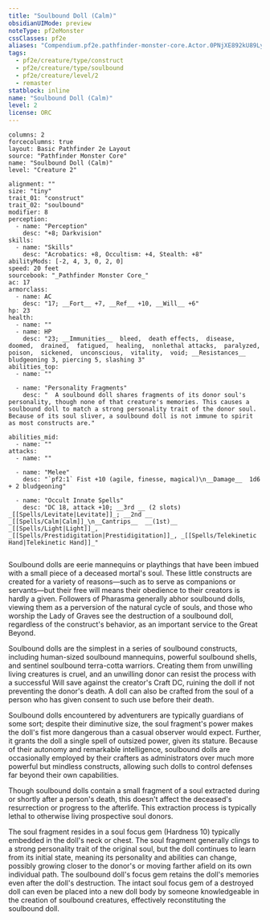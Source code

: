 ```yaml
---
title: "Soulbound Doll (Calm)"
obsidianUIMode: preview
noteType: pf2eMonster
cssClasses: pf2e
aliases: "Compendium.pf2e.pathfinder-monster-core.Actor.0PNjXE892kU89LyV" 
tags:
  - pf2e/creature/type/construct
  - pf2e/creature/type/soulbound
  - pf2e/creature/level/2
  - remaster
statblock: inline
name: "Soulbound Doll (Calm)"
level: 2
license: ORC
---
```


```statblock
columns: 2
forcecolumns: true
layout: Basic Pathfinder 2e Layout
source: "Pathfinder Monster Core"
name: "Soulbound Doll (Calm)"
level: "Creature 2"

alignment: ""
size: "tiny"
trait_01: "construct"
trait_02: "soulbound"
modifier: 8
perception:
  - name: "Perception"
    desc: "+8; Darkvision"
skills:
  - name: "Skills"
    desc: "Acrobatics: +8, Occultism: +4, Stealth: +8"
abilityMods: [-2, 4, 3, 0, 2, 0]
speed: 20 feet
sourcebook: "_Pathfinder Monster Core_"
ac: 17
armorclass:
  - name: AC
    desc: "17; __Fort__ +7, __Ref__ +10, __Will__ +6"
hp: 23
health:
  - name: ""
  - name: HP
    desc: "23; __Immunities__  bleed,  death effects,  disease,  doomed,  drained,  fatigued,  healing,  nonlethal attacks,  paralyzed,  poison,  sickened,  unconscious,  vitality,  void; __Resistances__ bludgeoning 3, piercing 5, slashing 3"
abilities_top:
  - name: ""

  - name: "Personality Fragments"
    desc: "  A soulbound doll shares fragments of its donor soul's personality, though none of that creature's memories. This causes a soulbound doll to match a strong personality trait of the donor soul. Because of its soul sliver, a soulbound doll is not immune to spirit as most constructs are."

abilities_mid:
  - name: ""
attacks:
  - name: ""

  - name: "Melee"
    desc: "`pf2:1` Fist +10 (agile, finesse, magical)\n__Damage__  1d6 + 2 bludgeoning"

  - name: "Occult Innate Spells"
    desc: "DC 18, attack +10; __3rd __ (2 slots) _[[Spells/Levitate|Levitate]]_; __2nd __  _[[Spells/Calm|Calm]]_\n__Cantrips__  __(1st)__ _[[Spells/Light|Light]]_, _[[Spells/Prestidigitation|Prestidigitation]]_, _[[Spells/Telekinetic Hand|Telekinetic Hand]]_"
 
```



Soulbound dolls are eerie mannequins or playthings that have been imbued with a small piece of a deceased mortal's soul. These little constructs are created for a variety of reasons—such as to serve as companions or servants—but their free will means their obedience to their creators is hardly a given. Followers of Pharasma generally abhor soulbound dolls, viewing them as a perversion of the natural cycle of souls, and those who worship the Lady of Graves see the destruction of a soulbound doll, regardless of the construct's behavior, as an important service to the Great Beyond.

Soulbound dolls are the simplest in a series of soulbound constructs, including human-sized soulbound mannequins, powerful soulbound shells, and sentinel soulbound terra-cotta warriors. Creating them from unwilling living creatures is cruel, and an unwilling donor can resist the process with a successful Will save against the creator's Craft DC, ruining the doll if not preventing the donor's death. A doll can also be crafted from the soul of a person who has given consent to such use before their death.

Soulbound dolls encountered by adventurers are typically guardians of some sort; despite their diminutive size, the soul fragment's power makes the doll's fist more dangerous than a casual observer would expect. Further, it grants the doll a single spell of outsized power, given its stature. Because of their autonomy and remarkable intelligence, soulbound dolls are occasionally employed by their crafters as administrators over much more powerful but mindless constructs, allowing such dolls to control defenses far beyond their own capabilities.

Though soulbound dolls contain a small fragment of a soul extracted during or shortly after a person's death, this doesn't affect the deceased's resurrection or progress to the afterlife. This extraction process is typically lethal to otherwise living prospective soul donors.

The soul fragment resides in a soul focus gem (Hardness 10) typically embedded in the doll's neck or chest. The soul fragment generally clings to a strong personality trait of the original soul, but the doll continues to learn from its initial state, meaning its personality and abilities can change, possibly growing closer to the donor's or moving farther afield on its own individual path. The soulbound doll's focus gem retains the doll's memories even after the doll's destruction. The intact soul focus gem of a destroyed doll can even be placed into a new doll body by someone knowledgeable in the creation of soulbound creatures, effectively reconstituting the soulbound doll.
